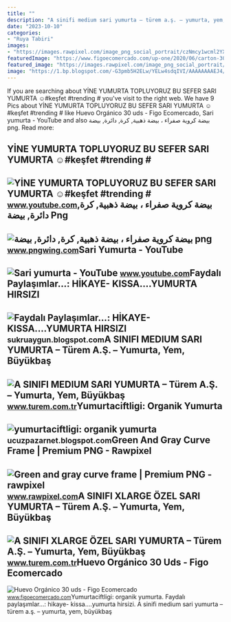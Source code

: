 ```yaml
---
title: ""
description: "A sinifi medium sari yumurta – türem a.ş. – yumurta, yem, büyükbaş"
date: "2023-10-10"
categories:
- "Ruya Tabiri"
images:
- "https://images.rawpixel.com/image_png_social_portrait/czNmcy1wcml2YXRlL3Jhd3BpeGVsX2ltYWdlcy93ZWJzaXRlX2NvbnRlbnQvcm0yMjJiYXRjaDQtbWluZC0xOS5wbmc.png?s=vfxB1l6eEwrwtXlyWpmSWNCP0LJDs_lqeSLVM8WpNog"
featuredImage: "https://www.figoecomercado.com/up-one/2020/06/carton-30-huevos-producto-organico.jpg"
featured_image: "https://images.rawpixel.com/image_png_social_portrait/czNmcy1wcml2YXRlL3Jhd3BpeGVsX2ltYWdlcy93ZWJzaXRlX2NvbnRlbnQvcm0yMjJiYXRjaDQtbWluZC0xOS5wbmc.png?s=vfxB1l6eEwrwtXlyWpmSWNCP0LJDs_lqeSLVM8WpNog"
image: "https://1.bp.blogspot.com/-G3pmb5H2ELw/YELw4sdqIVI/AAAAAAAAEJ4/0EWO21hS_UwVXpXaB36OSiyB1PLRyPnlgCLcBGAsYHQ/s734/yumurta-sari_16_9_1547723121_16_9_1560410795_16_9_1562934765.jpg"
---
```


If you are searching about YİNE YUMURTA TOPLUYORUZ BU SEFER SARI YUMURTA ☺️#keşfet #trending # you've visit to the right web. We have 9 Pics about YİNE YUMURTA TOPLUYORUZ BU SEFER SARI YUMURTA ☺️#keşfet #trending # like Huevo Orgánico 30 uds - Figo Ecomercado, Sari yumurta - YouTube and also بيضة كروية صفراء ، بيضة ذهبية, كرة, دائرة, بيضة png. Read more:

YİNE YUMURTA TOPLUYORUZ BU SEFER SARI YUMURTA ☺️#keşfet #trending #
-------------------------------------------------------------------

 ![YİNE YUMURTA TOPLUYORUZ BU SEFER SARI YUMURTA ☺️#keşfet #trending #](https://i.ytimg.com/vi/eGBb8q9iGrY/hq2.jpg) <small>www.youtube.com</small>بيضة كروية صفراء ، بيضة ذهبية, كرة, دائرة, بيضة Png
---------------------------------------------------

 ![بيضة كروية صفراء ، بيضة ذهبية, كرة, دائرة, بيضة png](https://w7.pngwing.com/pngs/748/928/png-transparent-yellow-sphere-egg-golden-egg-s-sphere-circle-egg.png) <small>www.pngwing.com</small>Sari Yumurta - YouTube
----------------------

 ![Sari yumurta - YouTube](https://i.ytimg.com/vi/KMIWe-wDTC0/maxresdefault.jpg) <small>www.youtube.com</small>Faydalı Paylaşımlar...: HİKAYE- KISSA....YUMURTA HIRSIZI
--------------------------------------------------------

 ![Faydalı Paylaşımlar...: HİKAYE- KISSA....YUMURTA HIRSIZI](https://blogger.googleusercontent.com/img/b/R29vZ2xl/AVvXsEj7VruKSvZbyR-EpxF_yYv4U1PesvBNptoL-c9yMx4cxmP3kOmlzpAQfsZ26WO11PzDRsxkK65kTrFj6_udLe-c3aa8HiBDhL2cZHyL-PdMijPImbMo6Fc8ffiR1JWCg-g4rzqr3vLIQT71KAxK9IBO_GajBkNbmYQFzHl6wWLSZYJAUELuc2tLV-9E/s845/1,eyaz-yumurta-sari-yumurta-farki.jpg) <small>sukruaygun.blogspot.com</small>A SINIFI MEDIUM SARI YUMURTA – Türem A.Ş. – Yumurta, Yem, Büyükbaş
------------------------------------------------------------------

 ![A SINIFI MEDIUM SARI YUMURTA – Türem A.Ş. – Yumurta, Yem, Büyükbaş](https://www.turem.com.tr/wp-content/uploads/2021/10/63-73GR-SARI-LARGE-30LU-400x400.jpg) <small>www.turem.com.tr</small>Yumurtaciftligi: Organik Yumurta
--------------------------------

 ![yumurtaciftligi: organik yumurta](https://1.bp.blogspot.com/-G3pmb5H2ELw/YELw4sdqIVI/AAAAAAAAEJ4/0EWO21hS_UwVXpXaB36OSiyB1PLRyPnlgCLcBGAsYHQ/s734/yumurta-sari_16_9_1547723121_16_9_1560410795_16_9_1562934765.jpg) <small>ucuzpazarnet.blogspot.com</small>Green And Gray Curve Frame | Premium PNG - Rawpixel
---------------------------------------------------

 ![Green and gray curve frame | Premium PNG - rawpixel](https://images.rawpixel.com/image_png_social_portrait/czNmcy1wcml2YXRlL3Jhd3BpeGVsX2ltYWdlcy93ZWJzaXRlX2NvbnRlbnQvcm0yMjJiYXRjaDQtbWluZC0xOS5wbmc.png?s=vfxB1l6eEwrwtXlyWpmSWNCP0LJDs_lqeSLVM8WpNog) <small>www.rawpixel.com</small>A SINIFI XLARGE ÖZEL SARI YUMURTA – Türem A.Ş. – Yumurta, Yem, Büyükbaş
-----------------------------------------------------------------------

 ![A SINIFI XLARGE ÖZEL SARI YUMURTA – Türem A.Ş. – Yumurta, Yem, Büyükbaş](https://www.turem.com.tr/wp-content/uploads/2021/10/73GR-SARI-XLARGE.jpg) <small>www.turem.com.tr</small>Huevo Orgánico 30 Uds - Figo Ecomercado
---------------------------------------

 ![Huevo Orgánico 30 uds - Figo Ecomercado](https://www.figoecomercado.com/up-one/2020/06/carton-30-huevos-producto-organico.jpg) <small>www.figoecomercado.com</small>Yumurtaciftligi: organik yumurta. Faydalı paylaşımlar...: hi̇kaye- kissa....yumurta hirsizi. A sinifi medium sari yumurta – türem a.ş. – yumurta, yem, büyükbaş
